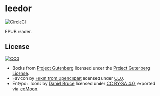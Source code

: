 # leedor

[![CircleCI](https://circleci.com/gh/jreyes33/leedor.svg?style=svg)](https://circleci.com/gh/jreyes33/leedor)

EPUB reader.

## License

[![CC0](https://mirrors.creativecommons.org/presskit/buttons/88x31/svg/cc-zero.svg)][CC0]

- Books from [Project Gutenberg](https://www.gutenberg.org) licensed under the [Project Gutenberg License][].
- Favicon by [Firkin from Openclipart](https://openclipart.org/detail/296597/stack-of-books)
  licensed under [CC0][].
- Entypo+ Icons by [Daniel Bruce](http://www.entypo.com) licensed under [CC BY-SA 4.0][], exported via [IcoMoon](https://icomoon.io/app/).

[CC0]: https://creativecommons.org/publicdomain/zero/1.0/
[CC BY-SA 4.0]: https://creativecommons.org/licenses/by-sa/4.0/
[Project Gutenberg License]: https://www.gutenberg.org/license
